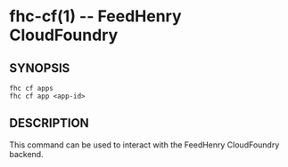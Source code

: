 fhc-cf(1) -- FeedHenry CloudFoundry
===================================

## SYNOPSIS

    fhc cf apps
    fhc cf app <app-id>


## DESCRIPTION

This command can be used to interact with the FeedHenry CloudFoundry backend.


